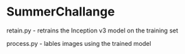 # SummerChallange

retain.py - retrains the Inception v3 model on the training set 

process.py - lables images using the trained model 
